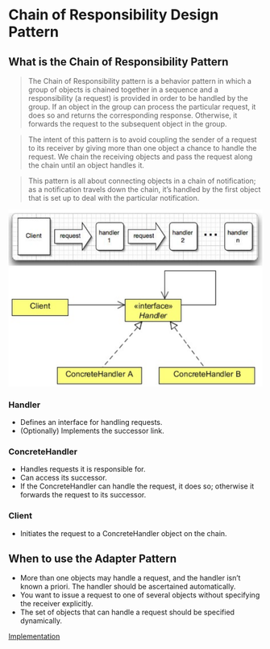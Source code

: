 #   Chain of Responsibility Design Pattern


##  What is the Chain of Responsibility Pattern
>   The Chain of Responsibility pattern is a behavior pattern in which a group of objects is chained together in a sequence and a
    responsibility (a request) is provided in order to be handled by the group. If an object in the group can process the particular
    request, it does so and returns the corresponding response. Otherwise, it forwards the request to the subsequent object in the
    group.

>   The intent of this pattern is to avoid coupling the sender of a request to its receiver by giving more than one object a chance to
    handle the request. We chain the receiving objects and pass the request along the chain until an object handles it.
    
>   This pattern is all about connecting objects in a chain of notification; as a notification travels down the chain, it’s handled by the
    first object that is set up to deal with the particular notification.    

![UML diagram](https://github.com/11andrew1991/design_patterns/blob/master/ChainOfResponsibility/img/chainofresponsibility-2.PNG)
![UML diagram](https://github.com/11andrew1991/design_patterns/blob/master/ChainOfResponsibility/img/chainofresponsibility.PNG)


### Handler
-   Defines an interface for handling requests.
-   (Optionally) Implements the successor link.

### ConcreteHandler
-   Handles requests it is responsible for.
-   Can access its successor.
-   If the ConcreteHandler can handle the request, it does so; otherwise it forwards the request to its successor.

### Client
-   Initiates the request to a ConcreteHandler object on the chain.
       
        
##  When to use the Adapter Pattern
-   More than one objects may handle a request, and the handler isn’t known a priori. The handler should be ascertained automatically.
-   You want to issue a request to one of several objects without specifying the receiver explicitly.
-   The set of objects that can handle a request should be specified dynamically.


[Implementation](https://github.com/11andrew1991/design_patterns/tree/master/ChainOfResponsibility/app/)